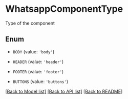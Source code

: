 # WhatsappComponentType

Type of the component

## Enum

* `BODY` (value: `'body'`)

* `HEADER` (value: `'header'`)

* `FOOTER` (value: `'footer'`)

* `BUTTONS` (value: `'buttons'`)

[[Back to Model list]](../README.md#documentation-for-models) [[Back to API list]](../README.md#documentation-for-api-endpoints) [[Back to README]](../README.md)


